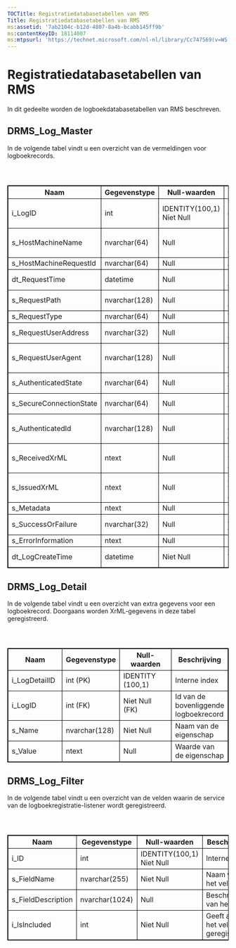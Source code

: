 ```yaml
---
TOCTitle: Registratiedatabasetabellen van RMS
Title: Registratiedatabasetabellen van RMS
ms:assetid: '7ab2104c-b12d-4807-8a4b-bcabb145ff9b'
ms:contentKeyID: 18114007
ms:mtpsurl: 'https://technet.microsoft.com/nl-nl/library/Cc747569(v=WS.10)'
---
```


Registratiedatabasetabellen van RMS
===================================

In dit gedeelte worden de logboekdatabasetabellen van RMS beschreven.

DRMS\_Log\_Master
-----------------

In de volgende tabel vindt u een overzicht van de vermeldingen voor logboekrecords.

###  

 
<table style="border:1px solid black;">
<colgroup>
<col width="25%" />
<col width="25%" />
<col width="25%" />
<col width="25%" />
</colgroup>
<thead>
<tr class="header">
<th style="border:1px solid black;" >Naam</th>
<th style="border:1px solid black;" >Gegevenstype</th>
<th style="border:1px solid black;" >Null-waarden</th>
<th style="border:1px solid black;" >Beschrijving</th>
</tr>
</thead>
<tbody>
<tr class="odd">
<td style="border:1px solid black;">i_LogID</td>
<td style="border:1px solid black;">int</td>
<td style="border:1px solid black;">IDENTITY(100,1) Niet Null</td>
<td style="border:1px solid black;">Unieke id voor deze logboekrecord</td>
</tr>
<tr class="even">
<td style="border:1px solid black;">s_HostMachineName</td>
<td style="border:1px solid black;">nvarchar(64)</td>
<td style="border:1px solid black;">Null</td>
<td style="border:1px solid black;">Server die deze record heeft gegenereerd</td>
</tr>
<tr class="odd">
<td style="border:1px solid black;">s_HostMachineRequestId</td>
<td style="border:1px solid black;">nvarchar(64)</td>
<td style="border:1px solid black;">Null</td>
<td style="border:1px solid black;">Aanvraag-id</td>
</tr>
<tr class="even">
<td style="border:1px solid black;">dt_RequestTime</td>
<td style="border:1px solid black;">datetime</td>
<td style="border:1px solid black;">Null</td>
<td style="border:1px solid black;">Datum en tijd van aanvraag</td>
</tr>
<tr class="odd">
<td style="border:1px solid black;">s_RequestPath</td>
<td style="border:1px solid black;">nvarchar(128)</td>
<td style="border:1px solid black;">Null</td>
<td style="border:1px solid black;">URL-pad van de aanvraag</td>
</tr>
<tr class="even">
<td style="border:1px solid black;">s_RequestType</td>
<td style="border:1px solid black;">nvarchar(64)</td>
<td style="border:1px solid black;">Null</td>
<td style="border:1px solid black;">Type aanvraag</td>
</tr>
<tr class="odd">
<td style="border:1px solid black;">s_RequestUserAddress</td>
<td style="border:1px solid black;">nvarchar(32)</td>
<td style="border:1px solid black;">Null</td>
<td style="border:1px solid black;">IP-adres van de client</td>
</tr>
<tr class="even">
<td style="border:1px solid black;">s_RequestUserAgent</td>
<td style="border:1px solid black;">nvarchar(128)</td>
<td style="border:1px solid black;">Null</td>
<td style="border:1px solid black;">Gebruikersagent-header van de client</td>
</tr>
<tr class="odd">
<td style="border:1px solid black;">s_AuthenticatedState</td>
<td style="border:1px solid black;">nvarchar(64)</td>
<td style="border:1px solid black;">Null</td>
<td style="border:1px solid black;">Verificatiestatus van de aanvraag</td>
</tr>
<tr class="even">
<td style="border:1px solid black;">s_SecureConnectionState</td>
<td style="border:1px solid black;">nvarchar(64)</td>
<td style="border:1px solid black;">Null</td>
<td style="border:1px solid black;">SSL-beveiliging van de aanvraag</td>
</tr>
<tr class="odd">
<td style="border:1px solid black;">s_AuthenticatedId</td>
<td style="border:1px solid black;">nvarchar(128)</td>
<td style="border:1px solid black;">Null</td>
<td style="border:1px solid black;">Id van de geverifieerde gebruiker</td>
</tr>
<tr class="even">
<td style="border:1px solid black;">s_ReceivedXrML</td>
<td style="border:1px solid black;">ntext</td>
<td style="border:1px solid black;">Null</td>
<td style="border:1px solid black;">XrML ontvangen van de client in de aanvraag</td>
</tr>
<tr class="odd">
<td style="border:1px solid black;">s_IssuedXrML</td>
<td style="border:1px solid black;">ntext</td>
<td style="border:1px solid black;">Null</td>
<td style="border:1px solid black;">XrML-licentie verleend in de aanvraag</td>
</tr>
<tr class="even">
<td style="border:1px solid black;">s_Metadata</td>
<td style="border:1px solid black;">ntext</td>
<td style="border:1px solid black;">Null</td>
<td style="border:1px solid black;">Metadata</td>
</tr>
<tr class="odd">
<td style="border:1px solid black;">s_SuccessOrFailure</td>
<td style="border:1px solid black;">nvarchar(32)</td>
<td style="border:1px solid black;">Null</td>
<td style="border:1px solid black;">Aanvraag is gelukt of mislukt</td>
</tr>
<tr class="even">
<td style="border:1px solid black;">s_ErrorInformation</td>
<td style="border:1px solid black;">ntext</td>
<td style="border:1px solid black;">Null</td>
<td style="border:1px solid black;">Fout in gegevens</td>
</tr>
<tr class="odd">
<td style="border:1px solid black;">dt_LogCreateTime</td>
<td style="border:1px solid black;">datetime</td>
<td style="border:1px solid black;">Niet Null</td>
<td style="border:1px solid black;">Aanmaaktijd van logboek</td>
</tr>
</tbody>
</table>
  
DRMS\_Log\_Detail  
-----------------
  
In de volgende tabel vindt u een overzicht van extra gegevens voor een logboekrecord. Doorgaans worden XrML-gegevens in deze tabel geregistreerd.
  
###  

 
<table style="border:1px solid black;">
<colgroup>
<col width="25%" />
<col width="25%" />
<col width="25%" />
<col width="25%" />
</colgroup>
<thead>
<tr class="header">
<th style="border:1px solid black;" >Naam</th>
<th style="border:1px solid black;" >Gegevenstype</th>
<th style="border:1px solid black;" >Null-waarden</th>
<th style="border:1px solid black;" >Beschrijving</th>
</tr>
</thead>
<tbody>
<tr class="odd">
<td style="border:1px solid black;">i_LogDetailID</td>
<td style="border:1px solid black;">int (PK)</td>
<td style="border:1px solid black;">IDENTITY (100,1)</td>
<td style="border:1px solid black;">Interne index</td>
</tr>
<tr class="even">
<td style="border:1px solid black;">i_LogID</td>
<td style="border:1px solid black;">int (FK)</td>
<td style="border:1px solid black;">Niet Null (FK)</td>
<td style="border:1px solid black;">Id van de bovenliggende logboekrecord</td>
</tr>
<tr class="odd">
<td style="border:1px solid black;">s_Name</td>
<td style="border:1px solid black;">nvarchar(128)</td>
<td style="border:1px solid black;">Niet Null</td>
<td style="border:1px solid black;">Naam van de eigenschap</td>
</tr>
<tr class="even">
<td style="border:1px solid black;">s_Value</td>
<td style="border:1px solid black;">ntext</td>
<td style="border:1px solid black;">Null</td>
<td style="border:1px solid black;">Waarde van de eigenschap</td>
</tr>
</tbody>
</table>
  
DRMS\_Log\_Filter  
-----------------
  
In de volgende tabel vindt u een overzicht van de velden waarin de service van de logboekregistratie-listener wordt geregistreerd.
  
###  

 
<table style="border:1px solid black;">
<colgroup>
<col width="25%" />
<col width="25%" />
<col width="25%" />
<col width="25%" />
</colgroup>
<thead>
<tr class="header">
<th style="border:1px solid black;" >Naam</th>
<th style="border:1px solid black;" >Gegevenstype</th>
<th style="border:1px solid black;" >Null-waarden</th>
<th style="border:1px solid black;" >Beschrijving</th>
</tr>
</thead>
<tbody>
<tr class="odd">
<td style="border:1px solid black;">i_ID</td>
<td style="border:1px solid black;">int</td>
<td style="border:1px solid black;">IDENTITY(100,1) Niet Null</td>
<td style="border:1px solid black;">Interne index</td>
</tr>
<tr class="even">
<td style="border:1px solid black;">s_FieldName</td>
<td style="border:1px solid black;">nvarchar(255)</td>
<td style="border:1px solid black;">Niet Null</td>
<td style="border:1px solid black;">Naam van het veld</td>
</tr>
<tr class="odd">
<td style="border:1px solid black;">s_FieldDescription</td>
<td style="border:1px solid black;">nvarchar(1024)</td>
<td style="border:1px solid black;">Null</td>
<td style="border:1px solid black;">Beschrijving van het veld</td>
</tr>
<tr class="even">
<td style="border:1px solid black;">i_IsIncluded</td>
<td style="border:1px solid black;">int</td>
<td style="border:1px solid black;">Niet Null</td>
<td style="border:1px solid black;">Geeft aan of het veld is geregistreerd</td>
</tr>
</tbody>
</table>
